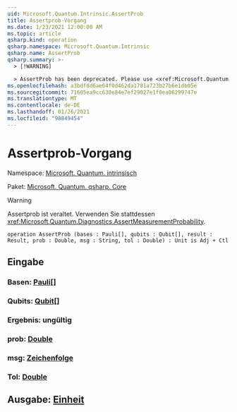 ```yaml
---
uid: Microsoft.Quantum.Intrinsic.AssertProb
title: Assertprob-Vorgang
ms.date: 1/23/2021 12:00:00 AM
ms.topic: article
qsharp.kind: operation
qsharp.namespace: Microsoft.Quantum.Intrinsic
qsharp.name: AssertProb
qsharp.summary: >-
  > [!WARNING]

  > AssertProb has been deprecated. Please use <xref:Microsoft.Quantum.Diagnostics.AssertMeasurementProbability> instead.
ms.openlocfilehash: a3bdf8d6ae64f0d462da1781a723b27b6e1db05e
ms.sourcegitcommit: 71605ea9cc630e84e7ef29027e1f0ea06299747e
ms.translationtype: MT
ms.contentlocale: de-DE
ms.lasthandoff: 01/26/2021
ms.locfileid: "98849454"
---
```

# <a name="assertprob-operation"></a>Assertprob-Vorgang

Namespace: [Microsoft. Quantum. intrinsisch](xref:Microsoft.Quantum.Intrinsic)

Paket: [Microsoft. Quantum. qsharp. Core](https://nuget.org/packages/Microsoft.Quantum.QSharp.Core)


> [!WARNING]
> Assertprob ist veraltet. Verwenden Sie stattdessen <xref:Microsoft.Quantum.Diagnostics.AssertMeasurementProbability>.



```qsharp
operation AssertProb (bases : Pauli[], qubits : Qubit[], result : Result, prob : Double, msg : String, tol : Double) : Unit is Adj + Ctl
```


## <a name="input"></a>Eingabe

### <a name="bases--pauli"></a>Basen: [Pauli](xref:microsoft.quantum.lang-ref.pauli)[]




### <a name="qubits--qubit"></a>Qubits: [Qubit](xref:microsoft.quantum.lang-ref.qubit)[]




### <a name="result--__invalidresult__"></a>Ergebnis: __ungültig <Result>__




### <a name="prob--double"></a>prob: [Double](xref:microsoft.quantum.lang-ref.double)




### <a name="msg--string"></a>msg: [Zeichenfolge](xref:microsoft.quantum.lang-ref.string)




### <a name="tol--double"></a>Tol: [Double](xref:microsoft.quantum.lang-ref.double)





## <a name="output--unit"></a>Ausgabe: [Einheit](xref:microsoft.quantum.lang-ref.unit)


